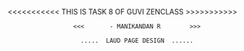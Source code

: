 <<<<<<<<<<<             THIS IS TASK 8 OF GUVI ZENCLASS          >>>>>>>>>>>

                      <<<       - MANIKANDAN R        >>>

                        .....  LAUD PAGE DESIGN  ......
